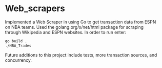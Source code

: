 # Web_scrapers

Implemented a Web Scraper in using Go to get transaction data from ESPN on NBA teams.
Used the golang.org/x/net/html package for scraping through Wikipedia and ESPN websites.
In order to run enter:
```bash
go build .
./NBA_Trades
```
Future additions to this project include tests, more transaction sources, and concurrency.
